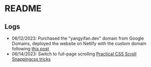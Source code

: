 # README

## Logs

* 06/12/2023: Purchased the "yangyifan.dev" domain from Google Domains, deployed the website on Netlify with the custom domain following [this post](https://dev.to/lost_semicolon/netlify-and-google-domains-hm3)
* 06/14/2023: Switch to full-page scrolling [Practical CSS Scroll Snappingcss tricks](<https://css-tricks.com/practical-css-scroll-snapping/>)
